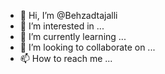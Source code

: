 - 👋 Hi, I’m @Behzadtajalli
- 👀 I’m interested in ...
- 🌱 I’m currently learning ...
- 💞️ I’m looking to collaborate on ...
- 📫 How to reach me ...

<!---
Behzadtajalli/Behzadtajalli is a ✨ special ✨ repository because its `README.md` (this file) appears on your GitHub profile.
You can click the Preview link to take a look at your changes.
--->
